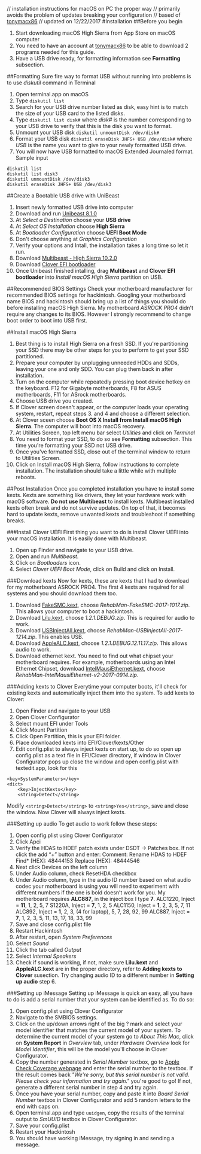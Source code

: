 // installation instructions for macOS on PC the proper way
// primarily avoids the problem of updates breaking your configuration
// based of [tonymacx86](https://www.tonymacx86.com/)
// updated on 12/22/2017
#Installation
##Before you begin
1. Start downloading macOS High Sierra from App Store on macOS computer
2. You need to have an account at [tonymacx86](https://www.tonymacx86.com/) to be able to download 2 programs needed for this guide.
3. Have a USB drive ready, for formatting information see **Formatting** subsection.

##Formatting
Sure fire way to format USB without running into problems is to use *diskutil* command in Terminal
1. Open terminal.app on macOS
2. Type `diskutil list`
3. Search for your USB drive number listed as disk, easy hint is to match the size of your USB card to the listed disks.
4. Type `diskutil list disk#` where *disk#* is the number corresponding to your USB drive to verify that this is the disk you want to format.
5. Unmount your USB disk `diskutil unmountDisk /dev/disk#`
6. Format your USB disk `diskutil eraseDisk JHFS+ USB /dev/disk#` where *USB* is the name you want to give to your newly formatted USB drive.
7. You will now have USB formatted to macOS Extended Journaled format.
Sample input
```
diskutil list
diskutil list disk3
diskutil unmountDisk /dev/disk3
diskutil eraseDisk JHFS+ USB /dev/disk3
```

##Create a Bootable USB drive with UniBeast
1. Insert newly formatted USB drive into computer
2. Download and run [Unibeast 8.1.0](https://www.tonymacx86.com/resources/categories/tonymacx86-downloads.3/)
3. At *Select a Destination* choose your **USB drive**
4. At *Select OS Installation* choose **High Sierra**
5. At *Bootloader Configuration* choose **UEFI Boot Mode**
6. Don't choose anything at *Graphics Configuration*
7. Verify your options and Intall, the installation takes a long time so let it run.
8. Download [Multibeast - High Sierra 10.2.0](https://www.tonymacx86.com/resources/categories/tonymacx86-downloads.3/)
9. Download [Clover EFI bootloader](https://sourceforge.net/projects/cloverefiboot/)
9. Once Unibeast finished intalling, drag **Multibeast** and **Clover EFI bootloader** into *Install macOS High Sierra* partition on USB.

##Recommended BIOS Settings
Check your motherboard manufacturer for recommended BIOS settings for hackintosh. Googling your motherboard name BIOS and hackintosh should bring up a list of things you should do before installing macOS High Sierra. My motherboard *ASROCK PRO4* didn't require any changes to its BIOS. However I strongly recommend to change boot order to boot into USB first.

##Install macOS High Sierra
1. Best thing is to install High Sierra on a fresh SSD. If you're partitioning your SSD there may be other steps for you to perform to get your SSD partitioned.
1. Prepare your computer by unplugging unneeded HDDs and SDDs, leaving your one and only SDD. You can plug them back in after installation.
1. Turn on the computer while repeatedly pressing boot device hotkey on the keyboard. F12 for Gigabyte motherboards, F8 for ASUS motherboards, F11 for ASrock motherboards.
2. Choose USB drive you created.
3. If Clover screen doesn't appear, or the computer loads your operating system, restart, repeat steps 3. and 4 and choose a different selection.
4. At Clover sceen choose **Boot OS X Install from Install macOS High Sierra**. The computer will boot into macOS recovery.
5. At Utilities Screen, top left menu bar select *Utilities* and click on *Terminal*
6. You need to format your SSD, to do so see **Formatting** subsection. This time you're formatting your SSD not USB drive.
7. Once you've formatted SSD, close out of the terminal window to return to Utilities Screen.
8. Click on Install macOS High Sierra, follow instructions to complete installation. The installation should take a little while with multiple reboots.

##Post Installation
Once you completed installation you have to install some kexts. Kexts are something like drivers, they let your hardware work with macOS software. **Do not use Multibeast** to install kexts. Multibeast installed kexts often break and do not survive updates. On top of that, it becomes hard to update kexts, remove unwanted kexts and troubleshoot if something breaks.

###Install Clover UEFI
First thing you want to do is install Clover UEFI into your macOS installation. It is easily done with Multibeast.
1. Open up Finder and navigate to your USB drive.
2. Open and run *Multibeast*.
3. Click on *Bootloaders* icon.
4. Select *Clover UEFI Boot Mode*, click on Build and click on Install.

###Download kexts
Now for kexts, these are kexts that I had to download for my motherboard ASROCK PRO4. The first 4 kexts are required for all systems and you should download them too.
1. Download [FakeSMC.kext](https://bitbucket.org/RehabMan/os-x-fakesmc-kozlek/downloads/), choose *RehabMan-FakeSMC-2017-1017.zip*. This allows your computer to boot a hackintosh.
2. Download [Lilu.kext](https://github.com/vit9696/Lilu/releases), choose *1.2.1.DEBUG.zip*. This is required for audio to work.
3. Download [USBInjectAll.kext](https://bitbucket.org/RehabMan/os-x-usb-inject-all/downloads/), choose *RehabMan-USBInjectAll-2017-1214.zip*. This enables USB.
4. Download [AppleALC.kext](https://github.com/vit9696/AppleALC/releases), choose *1.2.1.DEBUG.12.11.17.zip*. This allows audio to work.
5. Download ethernet kext. You need to find out what chipset your motherboard requires. For example, motherboards using an Intel Ethernet Chipset, download [IntelMausiEthernet.kext](https://bitbucket.org/RehabMan/os-x-intel-network/downloads/), choose *RehabMan-IntelMausiEthernet-v2-2017-0914.zip*.

###Adding kexts to Clover
Everytime your computer boots, it'll check for existing kexts and automatically inject them into the system. To add kexts to Clover:
1. Open Finder and navigate to your USB
2. Open Clover Configurator
3. Select mount EFI under Tools
4. Click Mount Partition
5. Click Open Partition, this is your EFI folder.
6. Place downloaded kexts into EFI/Clover/kexts/Other
7. Edit config.plist to always inject kexts on start up, to do so open up config.plist as a text file in EFI/Clover directory, if window in Clover Configurator pops up close the window and open config.plist with textedit.app, look for this
```
<key>SystemParameters</key>
<dict>
    <key>InjectKexts</key>
    <string>Detect</string>
```
Modify `<string>Detect</string>` to `<string>Yes</string>`, save and close the window. Now Clover will always inject kexts.

###Setting up audio
To get audio to work follow these steps:
1. Open config.plist using Clover Configurator
2. Click Apci
3. Verify the HDAS to HDEF patch exists under DSDT -> Patches box. If not click the add “+” button and enter:
   Comment: Rename HDAS to HDEF
   Find* [HEX]: 48444153
   Replace [HEX]: 48444546
4. Next click Devices on the left column
5. Under Audio column, check ResetHDA checkbox
6. Under Audio column, type in the audio ID number based on what audio codec your motherboard is using you will need to experiment with different numbers if the one is bold doesn’t work for you. My motherboard requires **ALC887**, in the inject box I type **7**.
   ALC1220, Inject = **11**, 1, 2, 5, 7
   S1220A, Inject = **7**, 1, 2, 5
   ALC1150, Inject = **1**, 2, 3, 5, 7, 11
   ALC892, Inject = **1**,  2, 3, (4 for laptop), 5, 7, 28, 92, 99
   ALC887, Inject = **7**, 1, 2, 3, 5, 11, 13, 17, 18, 33, 99
7. Save and close config.plist file
8. Restart Hackintosh
9. After restart, open *System Preferences*
10. Select *Sound*
11. Click the tab called *Output*
12. Select *Internal Speakers*
13. Check if sound is working, if not, make sure **Lilu.kext** and **AppleALC.kext** are in the proper directory, refer to **Adding kexts to Clover** susection. Try changing audio ID to a different number in **Setting up audio** step 6.

###Setting up iMessage
Setting up iMessage is quick an easy, all you have to do is add a serial number that your system can be identified as. To do so:
1. Open config.plist using Clover Configurator
2. Navigate to the SMBIOS settings.
3. Click on the up/down arrows right of the big ? mark and select your model identifier that matches the current model of your system. To determine the current model of your system go to *About This Mac*, click on **System Report** in *Overview* tab, under *Hardware Overview* look for *Model Identifier*, this will be the model you'll choose in Clover Configurator.
4. Copy the number generated in *Serial Number* textbox, go to [Apple Check Coverage webpage](https://checkcoverage.apple.com) and enter the serial number to the textbox. If the result comes back *"We're sorry, but this serial number is not valid. Please check your information and try again."* you're good to go! If not, generate a different serial number in step 4 and try again.
5. Once you have your serial number, copy and paste it into *Board Serial Number* textbox in Clover Configurator and add 5 random letters to the end with caps on.
6. Open terminal.app and type `uuidgen`, copy the results of the terminal output to *SmUUID* textbox in Clover Configurator.
7. Save your config.plist
8. Restart your Hackintosh
9. You should have working iMessage, try signing in and sending a message.

###